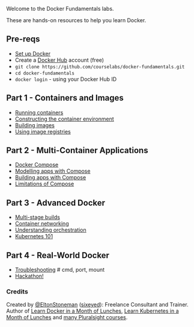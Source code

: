 Welcome to the Docker Fundamentals labs.

These are hands-on resources to help you learn Docker.

## Pre-reqs

 - [Set up Docker](setup)
 - Create a [Docker Hub](https://hub.docker.com/signup) account (free)
 - `git clone https://github.com/courselabs/docker-fundamentals.git`
 - `cd docker-fundamentals`
 - `docker login` -  using your Docker Hub ID

## Part 1 - Containers and Images

- [Running containers](labs/containers/README.md)
- [Constructing the container environment](labs/env/README.md)
- [Building images](labs/images/README.md)
- [Using image registries](labs/registries/README.md)

## Part 2 - Multi-Container Applications

- [Docker Compose](labs/compose/README.md)
- [Modelling apps with Compose](labs/compose-model/README.md)
- [Building apps with Compose](labs/compose-build/README.md)
- [Limitations of Compose](labs/compose-limits/README.md)

## Part 3 - Advanced Docker

- [Multi-stage builds](labs/multi-stage/README.md)
- [Container networking](labs/networking/README.md)
- [Understanding orchestration](labs/orchestration/README.md)
- [Kubernetes 101](labs/kubernetes/README.md)

## Part 4 - Real-World Docker

- [Troubleshooting](labs/troubleshooting/README.md) # cmd, port, mount
- [Hackathon!](hackathon/README.md)

### Credits

Created by [@EltonStoneman](https://twitter.com/EltonStoneman) ([sixeyed](https://github.com/sixeyed)): Freelance Consultant and Trainer. Author of [Learn Docker in a Month of Lunches](https://www.manning.com/books/learn-docker-in-a-month-of-lunches), [Learn Kubernetes in a Month of Lunches](https://www.manning.com/books/learn-kubernetes-in-a-month-of-lunches) and [many Pluralsight courses](https://pluralsight.pxf.io/c/1197078/424552/7490?u=https%3A%2F%2Fwww.pluralsight.com%2Fauthors%2Felton-stoneman).